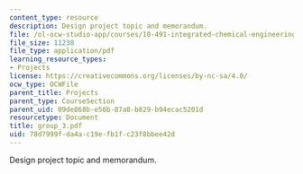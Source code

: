 ```yaml
---
content_type: resource
description: Design project topic and memorandum.
file: /ol-ocw-studio-app/courses/10-491-integrated-chemical-engineering-ii-spring-2006/78d7999fda4ac19efb1fc23f8bbee42d_group_3.pdf
file_size: 11238
file_type: application/pdf
learning_resource_types:
- Projects
license: https://creativecommons.org/licenses/by-nc-sa/4.0/
ocw_type: OCWFile
parent_title: Projects
parent_type: CourseSection
parent_uid: 09de868b-e56b-87a8-b829-b94ecac5201d
resourcetype: Document
title: group_3.pdf
uid: 78d7999f-da4a-c19e-fb1f-c23f8bbee42d
---
```

Design project topic and memorandum.
